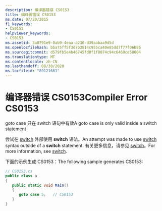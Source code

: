 ```yaml
---
description: 编译器错误 CS0153
title: 编译器错误 CS0153
ms.date: 07/20/2015
f1_keywords:
- CS0153
helpviewer_keywords:
- CS0153
ms.assetid: 3a0791e9-0ab9-4eaa-a230-d39aabaa9d5d
ms.openlocfilehash: bba75ff5f3d7b3814c955ca40e85dd7f77f06b86
ms.sourcegitcommit: d579fb5e4b46745fd0f1f8874c94c6469ce58604
ms.translationtype: MT
ms.contentlocale: zh-CN
ms.lasthandoff: 08/30/2020
ms.locfileid: "89121661"
---
```

# <a name="compiler-error-cs0153"></a><span data-ttu-id="244de-103">编译器错误 CS0153</span><span class="sxs-lookup"><span data-stu-id="244de-103">Compiler Error CS0153</span></span>
<span data-ttu-id="244de-104">goto case 只在 switch 语句中有效</span><span class="sxs-lookup"><span data-stu-id="244de-104">A goto case is only valid inside a switch statement</span></span>  
  
 <span data-ttu-id="244de-105">尝试在 [switch](../language-reference/keywords/switch.md) 外部使用 **switch** 语法。</span><span class="sxs-lookup"><span data-stu-id="244de-105">An attempt was made to use [switch](../language-reference/keywords/switch.md) syntax outside of a **switch** statement.</span></span> <span data-ttu-id="244de-106">有关更多信息，请参见 [switch](../language-reference/keywords/switch.md)。</span><span class="sxs-lookup"><span data-stu-id="244de-106">For more information, see [switch](../language-reference/keywords/switch.md).</span></span>  
  
 <span data-ttu-id="244de-107">下面的示例生成 CS0153：</span><span class="sxs-lookup"><span data-stu-id="244de-107">The following sample generates CS0153:</span></span>  
  
```csharp  
// CS0153.cs  
public class a  
{  
   public static void Main()  
   {  
      goto case 5;   // CS0153  
   }  
}  
```
